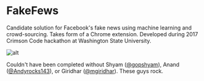 # FakeFews
Candidate solution for Facebook's fake news using machine learning and crowd-sourcing. Takes form of a Chrome extension. Developed during 2017 Crimson Code hackathon at Washington State University.

![alt](http://hackathon.eecs.wsu.edu/images/CrimsonCodeRedBackground.1d0e489f.png)

Couldn't have been completed without Shyam ([@gopshyam](https://github.com/gopshyam)), Anand ([@Andyrocks143](https://github.com/Andyrocks143)), or Giridhar ([@mgiridhar](https://github.com/mgiridhar)). These guys rock.
